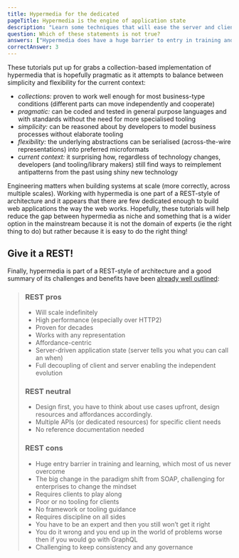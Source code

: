 ```yaml
---
title: Hypermedia for the dedicated
pageTitle: Hypermedia is the engine of application state
description: "Learn some techniques that will ease the server and client development"
question: Which of these statements is not true?
answers: ["Hypermedia does have a huge barrier to entry in training and learning", "REST requires discipline on all sides", "Hypermedia works with any representation", "Hypermedia over fetches"]
correctAnswer: 3
---
```


These tutorials put up for grabs a collection-based implementation of hypermedia that is hopefully pragmatic as it attempts to balance between simplicity and flexibility for the current context:

* _collections:_ proven to work well enough for most business-type conditions (different parts can move independently and cooperate)
* _pragmatic:_ can be coded and tested in general purpose languages and with standards without the need for more specialised tooling
* _simplicity:_ can be reasoned about by developers to model business processes without elaborate tooling
* _flexibility:_ the underlying abstractions can be serialised (across-the-wire representations) into preferred microformats
* _current context:_ it surprising how, regardless of technology changes, developers (and tooling/library makers) still find ways to reimplement antipatterns from the past using shiny new technology

Engineering matters when building systems at scale (more correctly, across multiple scales). Working with hypermedia is one part of a REST-style of architecture and it appears that there are few dedicated enough to build web applications the way the web works. Hopefully, these tutorials will help reduce the gap between hypermedia as niche and something that is a wider option in the mainstream because it is not the domain of experts (ie the right thing to do) but rather because it is easy to do the right thing!

## Give it a REST!

Finally, hypermedia is part of a REST-style of architecture and a good summary of its challenges and benefits have been [already well outlined](https://blog.goodapi.co/rest-vs-graphql-a-critical-review-5f77392658e7):
 
> ### REST pros
> * Will scale indefinitely
> * High performance (especially over HTTP2)
> * Proven for decades
> * Works with any representation
> * Affordance-centric
> * Server-driven application state (server tells you what you can call an when)
> * Full decoupling of client and server enabling the independent evolution
>
> ### REST neutral
> * Design first, you have to think about use cases upfront, design resources and affordances accordingly.
> * Multiple APIs (or dedicated resources) for specific client needs
> * No reference documentation needed
>
> ### REST cons
> * Huge entry barrier in training and learning, which most of us never overcome
> * The big change in the paradigm shift from SOAP, challenging for enterprises to change the mindset
> * Requires clients to play along
> * Poor or no tooling for clients
> * No framework or tooling guidance
> * Requires discipline on all sides
> * You have to be an expert and then you still won’t get it right
> * You do it wrong and you end up in the world of problems worse then if you would go with GraphQL
> * Challenging to keep consistency and any governance